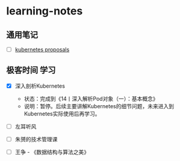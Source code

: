 # learning-notes


## 通用笔记

- [ ] [kubernetes proposals](https://github.com/kubernetes/community/tree/master/contributors/design-proposals)


## 极客时间 学习

- [x] 深入剖析Kubernetes
  - 状态：完成到《14丨深入解析Pod对象（一）：基本概念》
  - 说明：暂停。后续主要讲解Kubernetes的细节问题，未来进入到Kubernetes实际使用后再学习。

- [ ] 左耳听风
- [ ] 朱赟的技术管理课
- [ ] 王争 - 《数据结构与算法之美》
